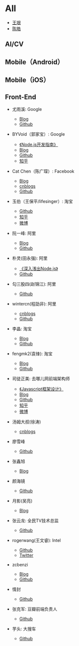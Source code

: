 

# All

- [王垠](http://www.yinwang.org/) 
- [陈皓](https://coolshell.cn)

## AI/CV

## Mobile（Android）

## Mobile（iOS）

## Front-End

- 尤雨溪: Google 
	- [Blog](http://evanyou.me)
	- [Github](https://github.com/yyx990803)

- BYVoid（郭家宝）: Google 
	- [《Node.js开发指南》](https://book.douban.com/subject/10789820/)
	- [Blog](http://www.byvoid.com)
	- [Github](https://github.com/BYVoid)
	- [知乎](https://www.zhihu.com/people/byvoid/activities)

- Cat Chen（陈广琛）: Facebook
	- [Blog](http://catchen.biz/home.zh-CN.html)
	- [cnblogs](http://cathsfz.cnblogs.com)
	- [Github](https://github.com/catchen)

- 玉伯（王保平/lifesinger）:  淘宝  
	- [Github](https://github.com/lifesinger)  
	- [知乎](https://www.zhihu.com/people/lifesinger) 
	- [微博](http://weibo.com/lifesinger)

- 阮一峰: 阿里
	- [Blog](http://www.ruanyifeng.com/blog/)
	- [Github](https://github.com/ruanyf)

- 朴灵(田永强): 阿里
	- [《深入浅出Node.js》](http://diveintonode.org)
 	- [Github](https://github.com/JacksonTian)

- 勾三股四(赵锦江): 阿里
	- [Github](https://github.com/jinjiang/)

- wintercn(程劭非): 阿里
	- [cnblogs](http://winter-cn.cnblogs.com)
	- [Github](https://github.com/wintercn)

- 李晶: 淘宝
	- [Blog](http://jayli.github.io)
	- [Github](https://github.com/jayli)

- fengmk2(袁锋): 淘宝
	- [Blog](https://fengmk2.com)
	- [Github](https://github.com/fengmk2)

- 司徒正美: 去哪儿网前端架构师
	- [《Javascript框架设计》](http://www.cnblogs.com/rubylouvre/p/3658441.html)
	- [Blog](http://www.cnblogs.com/rubylouvre/)
	- [Github](https://github.com/RubyLouvre)
	- [知乎](https://www.zhihu.com/people/si-tu-zheng-mei)
	- [微博](http://weibo.com/jslouvre)

- 汤姆大叔(徐涛)
	- [cnblogs](https://www.cnblogs.com/TomXu/)

- 廖雪峰
	- [Github](https://github.com/michaelliao)

- 张鑫旭
	- [Blog](http://www.zhangxinxu.com)

- 颜海镜
	- [Github](颜海镜)

- 月影(吴亮)
	- [Blog](https://www.h5jun.com)

- 张云龙: 全民TV技术总监
	- [Github](https://github.com/fouber)

- rogerwang(王文睿): Intel
	- [Github](https://github.com/rogerwang)
	- [Twitter](http://twitter.com/wwr)

- zcbenzi
	- [Blog](http://cheng.guru)
	- [Github](https://github.com/zcbenz)

- 情封
	- [Github](https://github.com/f2er)

- 张克军: 豆瓣前端负责人
	- [Github](https://github.com/kejun)
	
- 芋头: 大搜车
	- [Github](https://github.com/xinyu198736)

